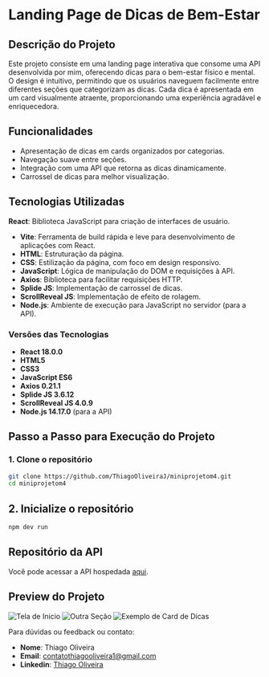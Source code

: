# Landing Page de Dicas de Bem-Estar

## Descrição do Projeto

Este projeto consiste em uma landing page interativa que consome uma API desenvolvida por mim, oferecendo dicas para o bem-estar físico e mental. O design é intuitivo, permitindo que os usuários naveguem facilmente entre diferentes seções que categorizam as dicas. Cada dica é apresentada em um card visualmente atraente, proporcionando uma experiência agradável e enriquecedora.

## Funcionalidades

- Apresentação de dicas em cards organizados por categorias.
- Navegação suave entre seções.
- Integração com uma API que retorna as dicas dinamicamente.
- Carrossel de dicas para melhor visualização.

## Tecnologias Utilizadas

 **React**: Biblioteca JavaScript para criação de interfaces de usuário.
- **Vite**: Ferramenta de build rápida e leve para desenvolvimento de aplicações com React.
- **HTML**: Estruturação da página.
- **CSS**: Estilização da página, com foco em design responsivo.
- **JavaScript**: Lógica de manipulação do DOM e requisições à API.
- **Axios**: Biblioteca para facilitar requisições HTTP.
- **Splide JS**: Implementação de carrossel de dicas.
- **ScrollReveal JS**: Implementação de efeito de rolagem.
- **Node.js**: Ambiente de execução para JavaScript no servidor (para a API).

### Versões das Tecnologias

- **React 18.0.0**
- **HTML5**
- **CSS3**
- **JavaScript ES6**
- **Axios 0.21.1**
- **Splide JS 3.6.12**
- **ScrollReveal JS 4.0.9**
- **Node.js 14.17.0** (para a API)

## Passo a Passo para Execução do Projeto

### 1. Clone o repositório

```bash
git clone https://github.com/ThiagoOliveiraJ/miniprojetom4.git
cd miniprojetom4
```

## 2. Inicialize o repositório
```bash
npm dev run
```

## Repositório da API

Você pode acessar a API hospedada [aqui]([https://github.com/ThiagoOliveiraJ/miniprojetom4git](https://github.com/ThiagoOliveiraJ/miniprojetom4)).

## Preview do Projeto
![Tela de Inicio](/src/assets/img/TelaInicial.png)
![Outra Seção](/src/assets/img/Section.png)
![Exemplo de Card de Dicas](/src/assets/img/Card.png)


Para dúvidas ou feedback ou contato:

- **Nome**: Thiago Oliveira
- **Email**: contatothiagooliveira1@gmail.com
- **Linkedin**: [Thiago Oliveira](https://www.linkedin.com/in/thiago-oliveira-631862248/)
